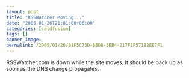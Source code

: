 ```yaml
---
layout: post
title: "RSSWatcher Moving..."
date: "2005-01-26T21:01:00+06:00"
categories: [coldfusion]
tags: []
banner_image: 
permalink: /2005/01/26/B1F5C75D-BBD8-5EB4-217F1F57182EE7F1
---
```


RSSWatcher.com is down while the site moves. It should be back up as soon as the DNS change propagates.